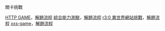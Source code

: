 關卡挑戰

[HTTP GAME](https://lidemy-http-challenge.herokuapp.com/start)，[解題流程](https://github.com/Ponchimeow/Practice/issues/34)
[綜合能力測驗](http://mentor-program.co/huli/game/index.php)，[解題流程](https://hackmd.io/3AE6hfCMRy6mPaDUnARRag?both)
[r3:0 異世界網站挑戰](https://r30challenge.herokuapp.com)，[解題流程](https://hackmd.io/AiHh7cOIT0a3oDA_8LWKpg)
[xxs-game]()，[解題流程]()